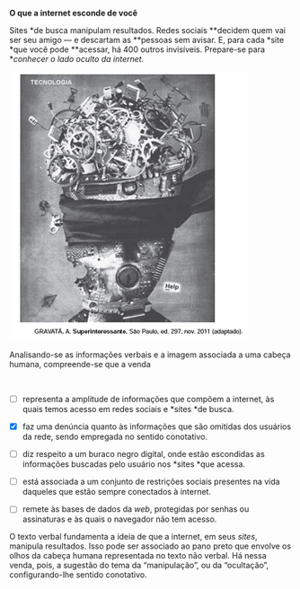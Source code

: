 

**O que a internet esconde de você**

Sites *de busca manipulam resultados. Redes sociais **decidem quem vai ser seu amigo — e descartam as **pessoas sem avisar. E, para cada *site *que você pode **acessar, há 400 outros invisíveis. Prepare-se para **conhecer o lado oculto da internet.*

![](d025c124-88a0-b4fd-4c4f-4a62fda388a1.png)

Analisando-se as informações verbais e a imagem associada a uma cabeça humana, compreende-se que a venda

 



- [ ] representa a amplitude de informações que compõem a internet, às quais temos acesso em redes sociais e *sites *de busca.
- [x] faz uma denúncia quanto às informações que são omitidas dos usuários da rede, sendo empregada no sentido conotativo.
- [ ] diz respeito a um buraco negro digital, onde estão escondidas as informações buscadas pelo usuário nos *sites *que acessa.
- [ ] está associada a um conjunto de restrições sociais presentes na vida daqueles que estão sempre conectados à internet.
- [ ] remete às bases de dados da *web*, protegidas por senhas ou assinaturas e às quais o navegador não tem acesso.


O texto verbal fundamenta a ideia de que a internet, em seus *sites*, manipula resultados. Isso pode ser associado ao pano preto que envolve os olhos da cabeça humana representada no texto não verbal. Há nessa venda, pois, a sugestão do tema da “manipulação”, ou da “ocultação”, configurando-lhe sentido conotativo.

        